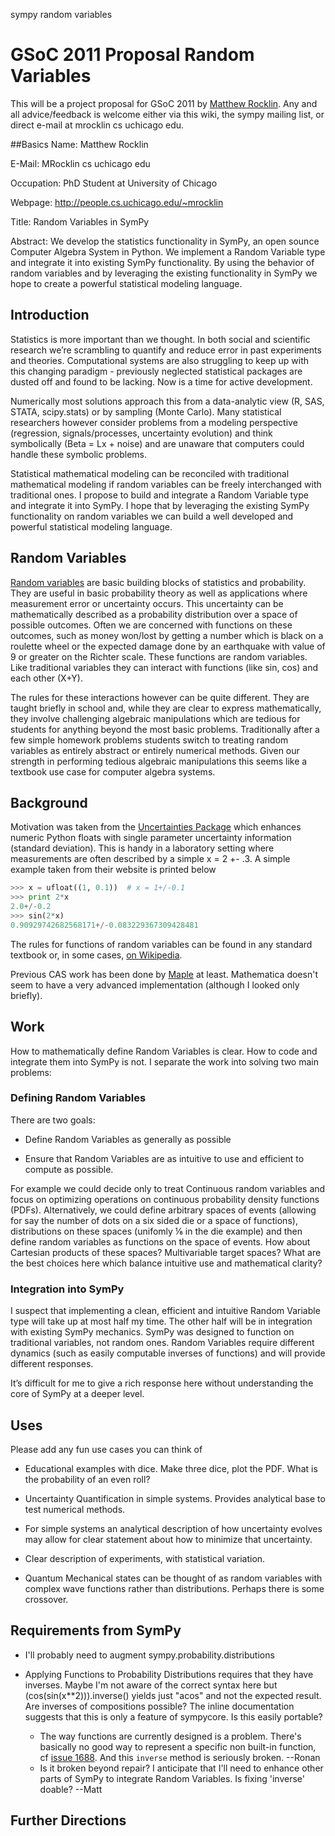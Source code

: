 sympy random variables
# GSoC 2011 Proposal Random Variables
This will be a project proposal for GSoC 2011 by [Matthew Rocklin](http://people.cs.uchicago.edu/~mrocklin). Any and all advice/feedback is welcome either via this wiki, the sympy mailing list, or direct e-mail at mrocklin cs uchicago edu. 

##Basics
Name: Matthew Rocklin

E-Mail: MRocklin cs uchicago edu

Occupation: PhD Student at University of Chicago

Webpage: http://people.cs.uchicago.edu/~mrocklin


Title: Random Variables in SymPy

Abstract: We develop the statistics functionality in SymPy, an open sounce Computer Algebra System in Python. We implement a Random Variable type and integrate it into existing SymPy functionality. By using the behavior of random variables and by leveraging the existing functionality in SymPy we hope to create a powerful statistical modeling language. 

## Introduction 
Statistics is more important than we thought. In both social and scientific research we’re scrambling to quantify and reduce error in past experiments and theories. Computational systems are also struggling to keep up with this changing paradigm - previously neglected statistical packages are dusted off and found to be lacking. Now is a time for active development. 

Numerically most solutions approach this from a data-analytic view (R, SAS, STATA, scipy.stats) or by sampling (Monte Carlo). Many statistical researchers however consider problems from a modeling perspective (regression, signals/processes, uncertainty evolution) and think symbolically (Beta = Lx + noise) and are unaware that computers could handle these symbolic problems. 

Statistical mathematical modeling can be reconciled with traditional mathematical modeling if random variables can be freely interchanged with traditional ones. I propose to build and integrate a Random Variable type and integrate it into SymPy. I hope that by leveraging the existing SymPy functionality on random variables we can build a well developed and powerful statistical modeling language. 

## Random Variables

[Random variables](http://en.wikipedia.org/wiki/Random_variable) are basic building blocks of statistics and probability. They are useful in basic probability theory as well as applications where measurement error or uncertainty occurs. This uncertainty can be mathematically described as a probability distribution over a space of possible outcomes. Often we are concerned with functions on these outcomes, such as money won/lost by getting a number which is black on a roulette wheel or the expected damage done by an earthquake with value of 9 or greater on the Richter scale. These functions are random variables. Like traditional variables they can interact with functions (like sin, cos) and each other (X+Y). 

The rules for these interactions however can be quite different. They are taught briefly in school and, while they are clear to express mathematically, they involve challenging algebraic manipulations which are tedious for students for anything beyond the most basic problems. Traditionally after a few simple homework problems students switch to treating random variables as entirely abstract or entirely numerical methods. Given our strength in performing tedious algebraic manipulations this seems like a textbook use case for computer algebra systems.

## Background
Motivation was taken from the [Uncertainties Package](http://packages.python.org/uncertainties/index.html) which enhances numeric Python floats with single parameter uncertainty information (standard deviation). This is handy in a laboratory setting where measurements are often described by a simple x = 2 +- .3. A simple example taken from their website is printed below
```python
>>> x = ufloat((1, 0.1))  # x = 1+/-0.1
>>> print 2*x
2.0+/-0.2
>>> sin(2*x)  
0.90929742682568171+/-0.083229367309428481
```

The rules for functions of random variables can be found in any standard textbook or, in some cases,  [on Wikipedia](http://en.wikipedia.org/wiki/Random_variable#Functions_of_random_variables). 

Previous CAS work has been done by [Maple](http://www.maplesoft.com/support/help/Maple/view.aspx?path=Statistics/RandomVariables) at least. Mathematica doesn't seem to have a very advanced implementation (although I looked only briefly). 

## Work

How to mathematically define Random Variables is clear. How to code and integrate them into SymPy is not. I separate the work into solving two main problems:

### Defining Random Variables

There are two goals:

* Define Random Variables as generally as possible

* Ensure that Random Variables are as intuitive to use and efficient to compute as possible. 

For example we could decide only to treat Continuous random variables and focus on optimizing operations on continuous probability density functions (PDFs). Alternatively, we could define arbitrary spaces of events (allowing for say the number of dots on a six sided die or a space of functions), distributions on these spaces (unifomly ⅙ in the die example)  and then define random variables as functions on the space of events. How about Cartesian products of these spaces? Multivariable target spaces? What are the best choices here which balance intuitive use and mathematical clarity?

### Integration into SymPy

I suspect that implementing a clean, efficient and intuitive Random Variable type will take up at most half my time. The other half will be in integration with existing SymPy mechanics. 
SymPy was designed to function on traditional variables, not random ones. Random Variables require different dynamics (such as easily computable inverses of functions) and will provide different responses. 

It’s difficult for me to give a rich response here without understanding the core of SymPy at a deeper level. 

## Uses
Please add any fun use cases you can think of

* Educational examples with dice. Make three dice, plot the PDF. What is the probability of an even roll?

* Uncertainty Quantification in simple systems. Provides analytical base to test numerical methods.

* For simple systems an analytical description of how uncertainty evolves may allow for clear statement about how to minimize that uncertainty. 

* Clear description of experiments, with statistical variation. 

* Quantum Mechanical states can be thought of as random variables with complex wave functions rather than distributions. Perhaps there is some crossover. 


## Requirements from SymPy
* I'll probably need to augment sympy.probability.distributions

* Applying Functions to Probability Distributions requires that they have inverses. Maybe I'm not aware of the correct syntax here but (cos(sin(x**2))).inverse() yields just "acos" and not the expected result. Are inverses of compositions possible? The inline documentation suggests that this is only a feature of sympycore. Is this easily portable?
  * The way functions are currently designed is a problem. There's basically no good way to represent a specific non built-in function, cf [issue 1688](http://code.google.com/p/sympy/issues/detail?id=1688). And this `inverse` method is seriously broken. --Ronan  
  * Is it broken beyond repair? I anticipate that I'll need to enhance other parts of SymPy to integrate Random Variables. Is fixing 'inverse' doable? --Matt


## Further Directions

